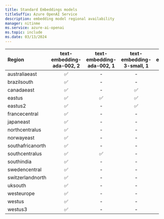 ```yaml
---
title: Standard Embeddings models
titleSuffix: Azure OpenAI Service
description: embedding model regional availability
manager: nitinme
ms.service: azure-ai-openai
ms.topic: include
ms.date: 03/13/2024
---
```


| **Region**   | **text-embedding-ada-002**, **2**   | **text-embedding-ada-002**, **1**   | **text-embedding-3-small**, **1**   | **text-embedding-3-large**, **1**   |
|:-----------------|:---------------------------------:|:---------------------------------:|:---------------------------------:|:---------------------------------:|
| australiaeast    | ✅                              | -                             | -                             | -                             |
| brazilsouth      | ✅                              | -                             | -                             | -                             |
| canadaeast       | ✅                              | -                             | ✅                              | ✅                              |
| eastus           | ✅                              | ✅                              | ✅                              | ✅                              |
| eastus2          | ✅                              | -                             | ✅                              | ✅                              |
| francecentral    | ✅                              | -                             | -                             | -                             |
| japaneast        | ✅                              | -                             | -                             | -                             |
| northcentralus   | ✅                              | -                             | -                             | -                             |
| norwayeast       | ✅                              | -                             | -                             | -                             |
| southafricanorth | ✅                              | -                             | -                             | -                             |
| southcentralus   | ✅                              | ✅                              | -                             | -                             |
| southindia       | ✅                              | -                             | -                             | -                             |
| swedencentral    | ✅                              | -                             | -                             | -                             |
| switzerlandnorth | ✅                              | -                             | -                             | -                             |
| uksouth          | ✅                              | -                             | -                             | -                             |
| westeurope       | ✅                              | -                             | -                             | -                             |
| westus           | ✅                              | -                             | -                             | -                             |
| westus3          | ✅                              | -                             | -                             | -                             |
